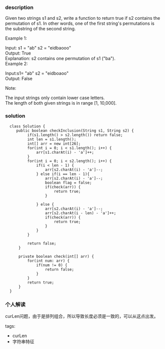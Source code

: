### description    
  Given two strings s1 and s2, write a function to return true if s2 contains the permutation of s1. In other words, one of the first string's permutations is the substring of the second string.  
    
     
    
  Example 1:  
    
  Input: s1 = "ab" s2 = "eidbaooo"  
  Output: True  
  Explanation: s2 contains one permutation of s1 ("ba").  
  Example 2:  
    
  Input:s1= "ab" s2 = "eidboaoo"  
  Output: False  
     
    
  Note:  
    
  The input strings only contain lower case letters.  
  The length of both given strings is in range [1, 10,000].  
    
### solution    
```    
  class Solution {  
     public boolean checkInclusion(String s1, String s2) {  
          if(s1.length() > s2.length()) return false;  
          int len = s1.length();  
          int[] arr = new int[26];  
          for(int i = 0; i < s1.length(); i++) {  
              arr[s1.charAt(i) - 'a']++;  
          }  
          for(int i = 0; i < s2.length(); i++) {  
              if(i < len - 1) {  
                  arr[s2.charAt(i) - 'a']--;  
              } else if(i == len - 1){  
                  arr[s2.charAt(i) - 'a']--;  
                  boolean flag = false;  
                  if(check(arr)) {  
                      return true;  
                  }  
                    
              } else {  
                  arr[s2.charAt(i) - 'a']--;  
                  arr[s2.charAt(i - len) - 'a']++;  
                  if(check(arr)) {  
                      return true;  
                  }  
              }  
          }  
    
          return false;  
      }  
    
      private boolean check(int[] arr) {  
          for(int num: arr) {  
              if(num != 0) {  
                  return false;  
              }  
          }  
          return true;  
      }  
  }  
```    
    
### 个人解读    
  curLen问题，由于是排列组合，所以导致长度必须是一致的，可以从这点出发。  
    
tags:    
  -  curLen  
  -  字符串特征  
